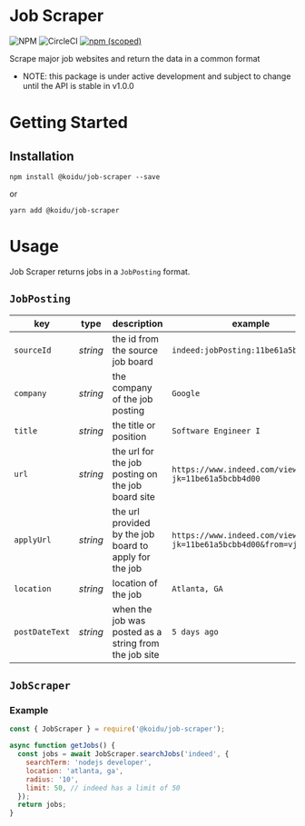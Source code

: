 # Job Scraper

![NPM](https://img.shields.io/npm/l/@koidu/job-scraper)
![CircleCI](https://img.shields.io/circleci/build/github/koidu-inc/job-scraper/master)
[![npm (scoped)](https://img.shields.io/npm/v/@koidu/job-scraper)](https://www.npmjs.com/package/@koidu/job-scraper)

Scrape major job websites and return the data in a common format

- NOTE: this package is under active development and subject to change until the API is stable in v1.0.0

# Getting Started

## Installation

```
npm install @koidu/job-scraper --save
```

or

```
yarn add @koidu/job-scraper
```

# Usage

Job Scraper returns jobs in a `JobPosting` format.

## `JobPosting`

| key            | type     | description                                            | example                                                      |
| -------------- | -------- | ------------------------------------------------------ | ------------------------------------------------------------ |
| `sourceId`     | _string_ | the id from the source job board                       | `indeed:jobPosting:11be61a5bcbb4d00`                         |
| `company`      | _string_ | the company of the job posting                         | `Google`                                                     |
| `title`        | _string_ | the title or position                                  | `Software Engineer I`                                        |
| `url`          | _string_ | the url for the job posting on the job board site      | `https://www.indeed.com/viewjob?jk=11be61a5bcbb4d00`         |
| `applyUrl`     | _string_ | the url provided by the job board to apply for the job | `https://www.indeed.com/viewjob?jk=11be61a5bcbb4d00&from=vj` |
| `location`     | _string_ | location of the job                                    | `Atlanta, GA`                                                |
| `postDateText` | _string_ | when the job was posted as a string from the job site  | `5 days ago`                                                 |

## `JobScraper`

### Example

```javascript
const { JobScraper } = require('@koidu/job-scraper');

async function getJobs() {
  const jobs = await JobScraper.searchJobs('indeed', {
    searchTerm: 'nodejs developer',
    location: 'atlanta, ga',
    radius: '10',
    limit: 50, // indeed has a limit of 50
  });
  return jobs;
}
```
